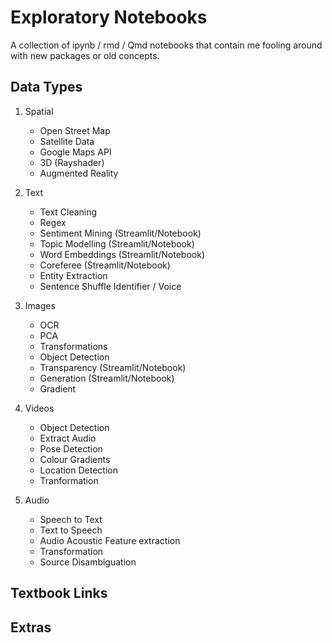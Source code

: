 # Exploratory Notebooks
A collection of ipynb / rmd / Qmd notebooks that contain me fooling around with new packages or old concepts.

## Data Types

1. Spatial

    - Open Street Map
    - Satellite Data
    - Google Maps API
    - 3D (Rayshader)
    - Augmented Reality
    
2. Text

    - Text Cleaning
    - Regex
    - Sentiment Mining (Streamlit/Notebook)
    - Topic Modelling (Streamlit/Notebook)
    - Word Embeddings (Streamlit/Notebook)
    - Coreferee (Streamlit/Notebook)
    - Entity Extraction
    - Sentence Shuffle Identifier / Voice
    
3. Images

    - OCR
    - PCA
    - Transformations
    - Object Detection
    - Transparency (Streamlit/Notebook)
    - Generation (Streamlit/Notebook)
    - Gradient
    
4. Videos

    - Object Detection
    - Extract Audio
    - Pose Detection
    - Colour Gradients
    - Location Detection
    - Tranformation
    
5. Audio

    - Speech to Text
    - Text to Speech
    - Audio Acoustic Feature extraction
    - Transformation
    - Source Disambiguation
    

## Textbook Links



## Extras


